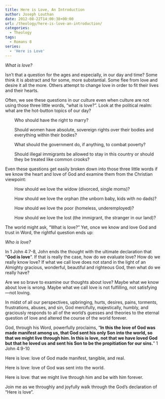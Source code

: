 ```yaml
---
title: Here is Love, An Introduction
author: Joseph Louthan
date: 2012-08-22T14:00:38+00:00
url: /theology/here-is-love-an-introduction/
categories:
  - Theology
tags:
  - Romans 8
series:
  - 'Here is Love'
---
```

_What is love?_

Isn&#8217;t that a question for the ages and especially, in our day and time? Some think it is abstract and for some, more substantial. Some flee from love and desire it all the more. Others attempt to change love in order to fit their lives and their hearts.

Often, we see these questions in our culture even when culture are not using those three little words, &#8220;what is love?&#8221;. Look at the political realm: what are the hot-button topics of our day?

<p style="padding-left: 30px;">
  Who should have the right to marry?
</p>

<p style="padding-left: 30px;">
  Should women have absolute, sovereign rights over their bodies and everything within their bodies?
</p>

<p style="padding-left: 30px;">
  What should the government do, if anything, to combat poverty?
</p>

<p style="padding-left: 30px;">
  Should illegal immigrants be allowed to stay in this country or should they be treated like common crooks?
</p>

Even these questions get easily broken down into those three little words if we know the heart and love of God and examine them from the Christian viewpoint:

<p style="padding-left: 30px;">
  How should we love the widow (divorced, single moms)?
</p>

<p style="padding-left: 30px;">
  How should we love the orphan (the unborn baby, kids with no dads)?
</p>

<p style="padding-left: 30px;">
  How should we love the poor (homeless, underemployed)?
</p>

<p style="padding-left: 30px;">
  How should we love the lost (the immigrant, the stranger in our land)?
</p>

The world might ask, &#8220;What is love?&#8221; Yet, once we know and love God and trust in Word, the rightful question ends up:

_Who is love?_

In 1 John 4:7-8, John ends the thought with the ultimate declaration that &#8220;**God is love**&#8220;. If that is really the case, how do we evaluate love? How do we really know love? If what we call love does not stand in the light of an Almighty gracious, wonderful, beautiful and righteous God, then what do we really have?

Are we so brave to examine our thoughts about love? Maybe what we know about love is wrong. Maybe what we call love is not fulfilling, not satisfying—not loving.

In midst of all our perspectives, upbringing, hurts, desires, pains, torments, frustrations, abuses, and sin, God mercifully, majestically, humbly, and graciously responds to all of the world&#8217;s guesses and theories to the eternal question of love and altered the course of the world forever.

God, through his Word, powerfully proclaims, &#8220;**In this the love of God was made manifest among us, that God sent his only Son into the world, so that we might live through him. In this is love, not that we have loved God but that he loved us and sent his Son to be the propitiation for our sins.**&#8221; 1 John 4:9-10

Here is love: love of God made manifest, tangible, and real.

Here is love: love of God was sent into the world.

Here is love: that we might live through him and be with him forever.

Join me as we throughly and joyfully walk through the God&#8217;s declaration of &#8220;Here is love&#8221;.

&nbsp;